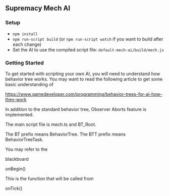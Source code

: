 ## Supremacy Mech AI

### Setup

-   `npm install`
-   `npm run-script build` (or `npm run-script watch` if you want to build after each change)
-   Set the AI to use the compiled script file: `default-mech-ai/build/mech.js`

### Getting Started

To get started with scripting your own AI, you will need to understand how behavior tree works. You may want to read the following article to get some basic
understanding of

https://www.gamedeveloper.com/programming/behavior-trees-for-ai-how-they-work

In addition to the standard behavior tree, Observer Aborts feature is implemented.

The main script file is mech.ts and BT_Root.

The BT prefix means BehaviorTree.
The BTT prefix means BehaviorTreeTask.

You may refer to the

blackboard

onBegin()

This is the function that will be called from

onTick()
